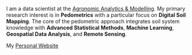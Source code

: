I am a data scientist at the [Agronomic Analytics & Modelling]([https://www.yara.de/](https://yara.sharepoint.com/sites/pulse_yard/SitePages/Agronomic-%26-Modelling.aspx)). 
My primary research interest is in **Pedometrics** with a particular focus on **Digital Soil Mapping**. The core of the pedometric approach integrates soil system knowledge with **Advanced Statistical Methods**, **Machine Learning**, **Geospatial Data Analysis**, and **Remote Sensing**. 

My [Personal Website](https://ruhollahtaghizadeh.netlify.app/)
